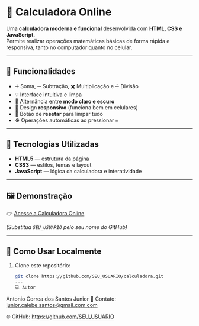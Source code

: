 # 🧮 Calculadora Online

Uma **calculadora moderna e funcional** desenvolvida com **HTML, CSS e JavaScript**.  
Permite realizar operações matemáticas básicas de forma rápida e responsiva, tanto no computador quanto no celular.

---

## 🚀 Funcionalidades

- ➕ Soma, ➖ Subtração, ✖️ Multiplicação e ➗ Divisão  
- 💡 Interface intuitiva e limpa  
- 🌙 Alternância entre **modo claro e escuro**  
- 📱 Design **responsivo** (funciona bem em celulares)  
- 🔁 Botão de **resetar** para limpar tudo  
- ⚙️ Operações automáticas ao pressionar `=`  

---

## 🧰 Tecnologias Utilizadas

- **HTML5** — estrutura da página  
- **CSS3** — estilos, temas e layout  
- **JavaScript** — lógica da calculadora e interatividade  

---

## 🖼️ Demonstração

👉 [Acesse a Calculadora Online](https://SEU_USUARIO.github.io/calculadora/)

_(Substitua `SEU_USUARIO` pelo seu nome do GitHub)_

---

## 📂 Como Usar Localmente

1. Clone este repositório:
   ```bash
   git clone https://github.com/SEU_USUARIO/calculadora.git
   ---
   💻 Autor

Antonio Correa dos Santos Junior
📧 Contato: junior.calebe.santos@gmail.com.com

🌐 GitHub: https://github.com/SEU_USUARIO